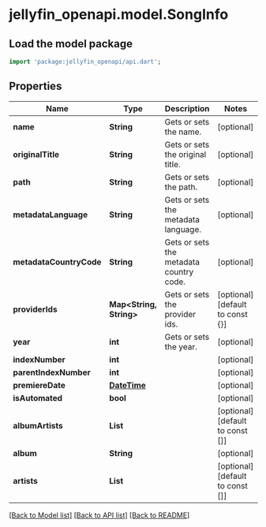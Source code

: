 # jellyfin_openapi.model.SongInfo

## Load the model package
```dart
import 'package:jellyfin_openapi/api.dart';
```

## Properties
Name | Type | Description | Notes
------------ | ------------- | ------------- | -------------
**name** | **String** | Gets or sets the name. | [optional] 
**originalTitle** | **String** | Gets or sets the original title. | [optional] 
**path** | **String** | Gets or sets the path. | [optional] 
**metadataLanguage** | **String** | Gets or sets the metadata language. | [optional] 
**metadataCountryCode** | **String** | Gets or sets the metadata country code. | [optional] 
**providerIds** | **Map<String, String>** | Gets or sets the provider ids. | [optional] [default to const {}]
**year** | **int** | Gets or sets the year. | [optional] 
**indexNumber** | **int** |  | [optional] 
**parentIndexNumber** | **int** |  | [optional] 
**premiereDate** | [**DateTime**](DateTime.md) |  | [optional] 
**isAutomated** | **bool** |  | [optional] 
**albumArtists** | **List<String>** |  | [optional] [default to const []]
**album** | **String** |  | [optional] 
**artists** | **List<String>** |  | [optional] [default to const []]

[[Back to Model list]](../README.md#documentation-for-models) [[Back to API list]](../README.md#documentation-for-api-endpoints) [[Back to README]](../README.md)


